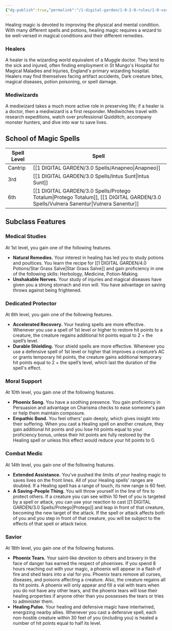 ```yaml
---
{"dg-publish":true,"permalink":"/1-digital-garden/1-0-2-0-rules/1-0-variant-rules/1-5-5-schools-of-magic-healing/"}
---
```


Healing magic is devoted to improving the physical and mental condition. With many different spells and potions, healing magic requires a wizard to be well-versed in magical conditions and their different remedies.

### Healers

A healer is the wizarding world equivalent of a Muggle doctor. They tend to the sick and injured, often finding employment in St Mungo's Hospital for Magical Maladies and Injuries, England's primary wizarding hospital. Healers may find themselves facing artifact accidents, Dark creature bites, magical diseases, potion poisoning, or spell damage.

### Mediwizards

A mediwizard takes a much more active role in preserving life; if a healer is a doctor, then a mediwizard is a first responder. Mediwitches travel with research expeditions, watch over professional Quidditch, accompany monster hunters, and dive into war to save lives.

## School of Magic Spells

| Spell Level | Spell                                     |
| ----------- | ----------------------------------------- |
| Cantrip     | [[1 DIGITAL GARDEN/3.0 Spells/Anapneo\|Anapneo]]                               |
| 3rd         | [[1 DIGITAL GARDEN/3.0 Spells/Intus Sunt\|Intus Sunt]]                            |
| 6th         | [[1 DIGITAL GARDEN/3.0 Spells/Protego Totalum\|Protego Totalum]], [[1 DIGITAL GARDEN/3.0 Spells/Vulnera Sanentur\|Vulnera Sanentur]] |

## Subclass Features

### Medical Studies

At 1st level, you gain one of the following features.

* **Natural Remedies.** Your interest in healing has led you to study potions and poultices. You learn the recipe for [[1 DIGITAL GARDEN/4.0 Potions/Star Grass Salve\|Star Grass Salve]] and gain proficiency in one of the following skills: Herbology, Medicine, Potion-Making.
* **Unshakable Nerves.** Your study of injuries and magical diseases have given you a strong stomach and iron will. You have advantage on saving throws against being frightened.

### Dedicated Protector

At 6th level, you gain one of the following features.

* **Accelerated Recovery.** Your healing spells are more effective. Whenever you use a spell of 1st level or higher to restore hit points to a creature, the creature regains additional hit points equal to 2 + the spell’s level.
* **Durable Shielding.** Your shield spells are more effective. Whenever you use a defensive spell of 1st level or higher that improves a creature’s AC or grants temporary hit points, the creature gains additional temporary hit points equal to 2 + the spell’s level, which last the duration of the spell's effect.

### Moral Support

At 10th level, you gain one of the following features.

* **Phoenix Song.** You have a soothing presence. You gain proficiency in Persuasion and advantage on Charisma checks to ease someone's pain or help them maintain composure.
* **Empathic Bond.** You feel others' pain deeply, which gives insight into their suffering. When you cast a Healing spell on another creature, they gain additional hit points and you lose hit points equal to your proficiency bonus, unless their hit points are fully restored by the Healing spell or unless this effect would reduce your hit points to 0.

### Combat Medic

At 14th level, you gain one of the following features.

* **Extended Assistance.** You've pushed the limits of your healing magic to saves lives on the front lines. All of your Healing spells' ranges are doubled. If a Healing spell has a range of touch, its new range is 60 feet.
* **A Saving-People Thing.** You will throw yourself in the line of fire to protect others. If a creature you can see within 10 feet of you is targeted by a spell or attack, you can use your reaction to cast [[1 DIGITAL GARDEN/3.0 Spells/Protego\|Protego]] and leap in front of that creature, becoming the new target of the attack. If the spell or attack affects both of you and you step in front of that creature, you will be subject to the effects of that spell or attack twice. 

### Savior 

At 18th level, you gain one of the following features. 

* **Phoenix Tears.** Your saint-like devotion to others and bravery in the face of danger has earned the respect of phoenixes. If you spend 8 hours reaching out with your magic, a phoenix will appear in a flash of fire and shed tears into a vial for you. Phoenix tears remove all curses, diseases, and poisons affecting a creature. Also, the creature regains all its hit points. A phoenix will only appear and fill a vial with tears when you do not have any other tears, and the phoenix tears will lose their healing properties if anyone other than you possesses the tears or tries to administer them. 
* **Healing Pulse.** Your healing and defensive magic have intertwined, energizing nearby allies. Whenever you cast a defensive spell, each non-hostile creature within 30 feet of you (including you) is healed a number of hit points equal to half its level.